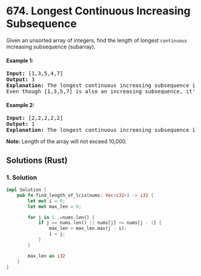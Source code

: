 # 674. Longest Continuous Increasing Subsequence
Given an unsorted array of integers, find the length of longest ```continuous``` increasing subsequence (subarray).

#### Example 1:
<pre>
<strong>Input:</strong> [1,3,5,4,7]
<strong>Output:</strong> 3
<strong>Explanation:</strong> The longest continuous increasing subsequence is [1,3,5], its length is 3. 
Even though [1,3,5,7] is also an increasing subsequence, it's not a continuous one where 5 and 7 are separated by 4. 
</pre>

#### Example 2:
<pre>
<strong>Input:</strong> [2,2,2,2,2]
<strong>Output:</strong> 1
<strong>Explanation:</strong> The longest continuous increasing subsequence is [2], its length is 1.
</pre>

**Note:** Length of the array will not exceed 10,000.

## Solutions (Rust)

### 1. Solution
```Rust
impl Solution {
    pub fn find_length_of_lcis(nums: Vec<i32>) -> i32 {
        let mut i = 0;
        let mut max_len = 0;

        for j in 1..=nums.len() {
            if j == nums.len() || nums[j] <= nums[j - 1] {
                max_len = max_len.max(j - i);
                i = j;
            }
        }

        max_len as i32
    }
}
```

